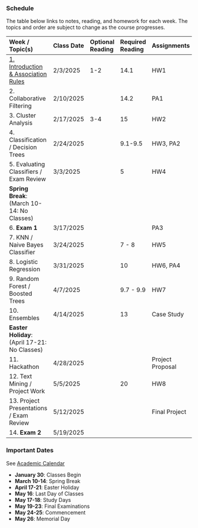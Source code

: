 ### Schedule
  
The table below links to notes, reading, and homework for each week. The topics and order are subject to change as the course progresses.

| Week / Topic(s)                                             | Class Date       |   Optional Reading   |   Required Reading   | Assignments                |
|:------------------------------------------------------------|:-----------------|:---------------------|:---------------------|:---------------------------|
| [1. Introduction & Association Rules](notes/week_1.md)      | 2/3/2025         |     1-2              |    14.1              |     HW1                    |
| 2. Collaborative Filtering                                  | 2/10/2025        |                      |    14.2              |     PA1                    |
| 3. Cluster Analysis                                         | 2/17/2025        |     3-4              |    15                |     HW2                    |
| 4. Classification / Decision Trees                          | 2/24/2025        |                      |    9.1-9.5         |       HW3, PA2               |
| 5. Evaluating Classifiers / Exam Review                     | 3/3/2025         |                      |    5                 |     HW4                    |
| **Spring Break**: (March 10-14: No Classes)                 |
| 6. **Exam 1**                                               | 3/17/2025        |                      |                      |     PA3                    |
| 7. KNN / Naive Bayes Classifier                             | 3/24/2025        |                      |    7 - 8             |     HW5                    |
| 8. Logistic Regression                                      | 3/31/2025        |                      |    10                |     HW6, PA4               |
| 9. Random Forest / Boosted Trees                            | 4/7/2025         |                      |    9.7 - 9.9         |     HW7                    |
| 10. Ensembles                                               | 4/14/2025        |                      |    13                |     Case Study             |
| **Easter Holiday**: (April 17-21: No Classes)                |                  
| 11. Hackathon                                               | 4/28/2025        |                      |                      |     Project Proposal       |
| 12. Text Mining / Project Work                              | 5/5/2025         |                      |    20                |     HW8                    |
| 13. Project Presentations / Exam Review                     | 5/12/2025        |                      |                      |     Final Project          |
| 14. **Exam 2**                                              | 5/19/2025        |                      |                      |                            |

### Important Dates

See [Academic Calendar](https://catalogs.sandiego.edu/graduate/calendar/2024-25/)

- **January 30**: Classes Begin 
- **March 10-14**: Spring Break 
- **April 17-21**: Easter Holiday 
- **May 16**: Last Day of Classes 
- **May 17-18**: Study Days 
- **May 19-23**: Final Examinations 
- **May 24-25**: Commencement 
- **May 26**: Memorial Day

